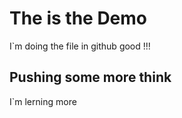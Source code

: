 # The is the Demo

I`m doing the file in github good !!!

## Pushing some more think

I`m lerning more
